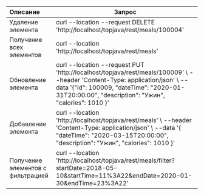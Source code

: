 | Описание                          | Запрос                                                                                                                                                                                                                        |
|:----------------------------------|-------------------------------------------------------------------------------------------------------------------------------------------------------------------------------------------------------------------------------|
| Удаление элемента                 | curl --location --request DELETE 'http://localhost/topjava/rest/meals/100004'                                                                                                                                                 |
| Получение всех элементов          | curl --location 'http://localhost/topjava/rest/meals'                                                                                                                                                                         |
| Обновление элемента               | curl --location --request PUT 'http://localhost/topjava/rest/meals/100009' \ --header 'Content-Type: application/json' \ --data '{"id": 100009, "dateTime": "2020-01-31T20:00:00", "description": "Ужин", "calories": 1010 }' |
| Добавление элемента               | curl --location 'http://localhost/topjava/rest/meals' \ --header 'Content-Type: application/json' \ --data '{ "dateTime": "2020-03-15T20:00:00", "description": "Ужин", "calories": 1010 }'                                   |
| Получение элементов с фильтрацией | curl --location 'http://localhost/topjava/rest/meals/filter?startDate=2018-05-10&startTime=11%3A22&endDate=2020-01-30&endTime=23%3A22'                                                                                        |
